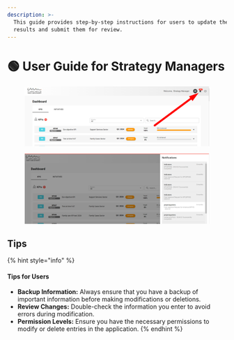 ```yaml
---
description: >-
  This guide provides step-by-step instructions for users to update their KPI
  results and submit them for review.
---
```


# 🟢 User Guide for Strategy Managers

<figure><img src="../.gitbook/assets/image (89).png" alt=""><figcaption></figcaption></figure>

<figure><img src="../.gitbook/assets/image (91).png" alt=""><figcaption></figcaption></figure>

## Tips

{% hint style="info" %}
#### Tips for Users

* **Backup Information:** Always ensure that you have a backup of important information before making modifications or deletions.
* **Review Changes:** Double-check the information you enter to avoid errors during modification.
* **Permission Levels:** Ensure you have the necessary permissions to modify or delete entries in the application.
{% endhint %}
